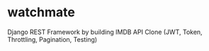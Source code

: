 # watchmate
Django REST Framework by building IMDB API Clone (JWT, Token, Throttling, Pagination, Testing)
